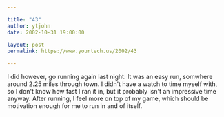 ```yaml
---

title: "43"
author: ytjohn
date: 2002-10-31 19:00:00

layout: post
permalink: https://www.yourtech.us/2002/43

---
```

I did however, go running again last night.  It was an easy run, somwhere around 2.25 miles through town.  I didn't have a watch to time myself with, so I don't know how fast I ran it in, but it probably isn't an impressive time anyway.  After running, I feel more on top of my game, which should be motivation enough for me to run in and of itself.

